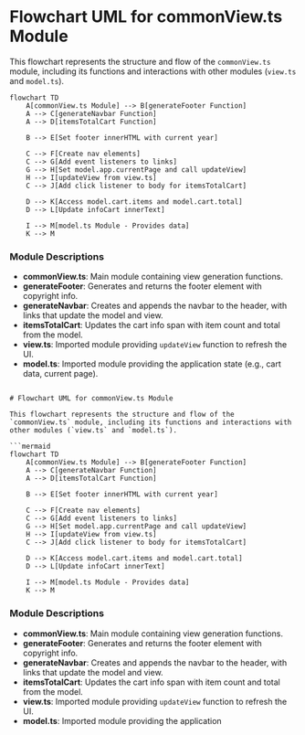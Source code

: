 # Flowchart UML for commonView.ts Module

This flowchart represents the structure and flow of the `commonView.ts` module, including its functions and interactions with other modules (`view.ts` and `model.ts`).

```mermaid
flowchart TD
    A[commonView.ts Module] --> B[generateFooter Function]
    A --> C[generateNavbar Function]
    A --> D[itemsTotalCart Function]
    
    B --> E[Set footer innerHTML with current year]
    
    C --> F[Create nav elements]
    C --> G[Add event listeners to links]
    G --> H[Set model.app.currentPage and call updateView]
    H --> I[updateView from view.ts]
    C --> J[Add click listener to body for itemsTotalCart]
    
    D --> K[Access model.cart.items and model.cart.total]
    D --> L[Update infoCart innerText]
    
    I --> M[model.ts Module - Provides data]
    K --> M
```

### Module Descriptions

- **commonView.ts**: Main module containing view generation functions.
- **generateFooter**: Generates and returns the footer element with copyright info.
- **generateNavbar**: Creates and appends the navbar to the header, with links that update the model and view.
- **itemsTotalCart**: Updates the cart info span with item count and total from the model.
- **view.ts**: Imported module providing `updateView` function to refresh the UI.
- **model.ts**: Imported module providing the application state (e.g., cart data, current page).

```// filepath: /home/geir/Projects/GET/Frontend2025.2/2. Emne 2 og 3 - Frameworkless, Typescript og Funksjonell programering/Uke 2/Ukesoppgave/handlekurv-ts/flowchart.md

# Flowchart UML for commonView.ts Module

This flowchart represents the structure and flow of the `commonView.ts` module, including its functions and interactions with other modules (`view.ts` and `model.ts`).

```mermaid
flowchart TD
    A[commonView.ts Module] --> B[generateFooter Function]
    A --> C[generateNavbar Function]
    A --> D[itemsTotalCart Function]
    
    B --> E[Set footer innerHTML with current year]
    
    C --> F[Create nav elements]
    C --> G[Add event listeners to links]
    G --> H[Set model.app.currentPage and call updateView]
    H --> I[updateView from view.ts]
    C --> J[Add click listener to body for itemsTotalCart]
    
    D --> K[Access model.cart.items and model.cart.total]
    D --> L[Update infoCart innerText]
    
    I --> M[model.ts Module - Provides data]
    K --> M
```

### Module Descriptions

- **commonView.ts**: Main module containing view generation functions.
- **generateFooter**: Generates and returns the footer element with copyright info.
- **generateNavbar**: Creates and appends the navbar to the header, with links that update the model and view.
- **itemsTotalCart**: Updates the cart info span with item count and total from the model.
- **view.ts**: Imported module providing `updateView` function to refresh the UI.
- **model.ts**: Imported module providing the application
